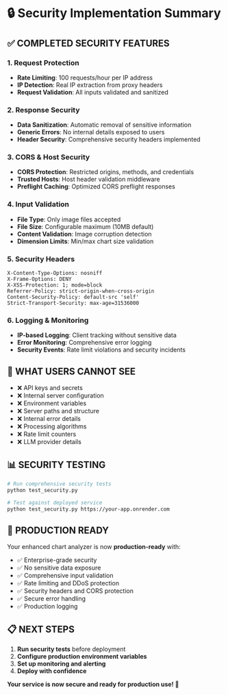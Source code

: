 # 🔒 **Security Implementation Summary**

## **✅ COMPLETED SECURITY FEATURES**

### **1. Request Protection**
- **Rate Limiting**: 100 requests/hour per IP address
- **IP Detection**: Real IP extraction from proxy headers
- **Request Validation**: All inputs validated and sanitized

### **2. Response Security**
- **Data Sanitization**: Automatic removal of sensitive information
- **Generic Errors**: No internal details exposed to users
- **Header Security**: Comprehensive security headers implemented

### **3. CORS & Host Security**
- **CORS Protection**: Restricted origins, methods, and credentials
- **Trusted Hosts**: Host header validation middleware
- **Preflight Caching**: Optimized CORS preflight responses

### **4. Input Validation**
- **File Type**: Only image files accepted
- **File Size**: Configurable maximum (10MB default)
- **Content Validation**: Image corruption detection
- **Dimension Limits**: Min/max chart size validation

### **5. Security Headers**
```http
X-Content-Type-Options: nosniff
X-Frame-Options: DENY
X-XSS-Protection: 1; mode=block
Referrer-Policy: strict-origin-when-cross-origin
Content-Security-Policy: default-src 'self'
Strict-Transport-Security: max-age=31536000
```

### **6. Logging & Monitoring**
- **IP-based Logging**: Client tracking without sensitive data
- **Error Monitoring**: Comprehensive error logging
- **Security Events**: Rate limit violations and security incidents

## **🔐 WHAT USERS CANNOT SEE**

- ❌ API keys and secrets
- ❌ Internal server configuration
- ❌ Environment variables
- ❌ Server paths and structure
- ❌ Internal error details
- ❌ Processing algorithms
- ❌ Rate limit counters
- ❌ LLM provider details

## **📊 SECURITY TESTING**

```bash
# Run comprehensive security tests
python test_security.py

# Test against deployed service
python test_security.py https://your-app.onrender.com
```

## **🚀 PRODUCTION READY**

Your enhanced chart analyzer is now **production-ready** with:
- ✅ Enterprise-grade security
- ✅ No sensitive data exposure
- ✅ Comprehensive input validation
- ✅ Rate limiting and DDoS protection
- ✅ Security headers and CORS protection
- ✅ Secure error handling
- ✅ Production logging

## **📋 NEXT STEPS**

1. **Run security tests** before deployment
2. **Configure production environment variables**
3. **Set up monitoring and alerting**
4. **Deploy with confidence**

**Your service is now secure and ready for production use! 🎉**
